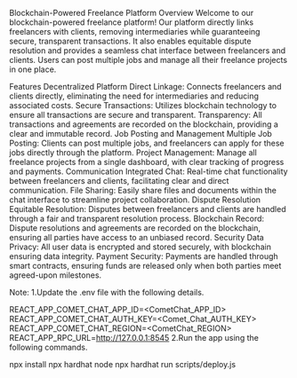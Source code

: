 
Blockchain-Powered Freelance Platform
Overview
Welcome to our blockchain-powered freelance platform! Our platform directly links freelancers with clients, removing intermediaries while guaranteeing secure, transparent transactions. It also enables equitable dispute resolution and provides a seamless chat interface between freelancers and clients. Users can post multiple jobs and manage all their freelance projects in one place.

Features
Decentralized Platform
Direct Linkage: Connects freelancers and clients directly, eliminating the need for intermediaries and reducing associated costs.
Secure Transactions: Utilizes blockchain technology to ensure all transactions are secure and transparent.
Transparency: All transactions and agreements are recorded on the blockchain, providing a clear and immutable record.
Job Posting and Management
Multiple Job Posting: Clients can post multiple jobs, and freelancers can apply for these jobs directly through the platform.
Project Management: Manage all freelance projects from a single dashboard, with clear tracking of progress and payments.
Communication
Integrated Chat: Real-time chat functionality between freelancers and clients, facilitating clear and direct communication.
File Sharing: Easily share files and documents within the chat interface to streamline project collaboration.
Dispute Resolution
Equitable Resolution: Disputes between freelancers and clients are handled through a fair and transparent resolution process.
Blockchain Record: Dispute resolutions and agreements are recorded on the blockchain, ensuring all parties have access to an unbiased record.
Security
Data Privacy: All user data is encrypted and stored securely, with blockchain ensuring data integrity.
Payment Security: Payments are handled through smart contracts, ensuring funds are released only when both parties meet agreed-upon milestones.

Note:
1.Update the .env file with the following details.

 REACT_APP_COMET_CHAT_APP_ID=<CometChat_APP_ID>
 REACT_APP_COMET_CHAT_AUTH_KEY=<Comet_Chat_AUTH_KEY>
 REACT_APP_COMET_CHAT_REGION=<CometChat_REGION>
 REACT_APP_RPC_URL=<http://127.0.0.1:8545>
2.Run the app using the following commands.

npx install
npx hardhat node
npx hardhat run scripts/deploy.js

